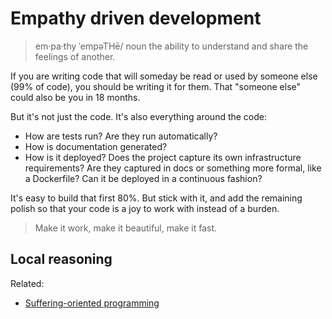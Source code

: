 # Empathy driven development

> em·pa·thy
> ˈempəTHē/
> noun
> the ability to understand and share the feelings of another.

If you are writing code that will someday be read or used by someone else (99%
of code), you should be writing it for them. That "someone else" could also be
you in 18 months.

But it's not just the code. It's also everything around the code:

- How are tests run? Are they run automatically?
- How is documentation generated?
- How is it deployed? Does the project capture its own infrastructure
  requirements? Are they captured in docs or something more formal, like a
  Dockerfile? Can it be deployed in a continuous fashion?

It's easy to build that first 80%. But stick with it, and add the remaining
polish so that your code is a joy to work with instead of a burden.

> Make it work, make it beautiful, make it fast.

## Local reasoning


Related:

- [Suffering-oriented programming](http://nathanmarz.com/blog/suffering-oriented-programming.html)
